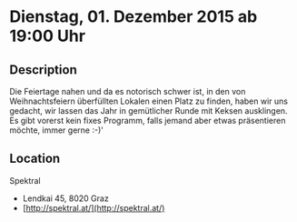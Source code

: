 # Dienstag, 01. Dezember 2015 ab 19:00 Uhr

## Description

Die Feiertage nahen und da es notorisch schwer ist, in den von Weihnachtsfeiern überfüllten Lokalen einen Platz zu finden, haben wir uns gedacht, wir lassen das Jahr in gemütlicher Runde mit Keksen ausklingen. Es gibt vorerst kein fixes Programm, falls jemand aber etwas präsentieren möchte, immer gerne :-)'

## Location

Spektral

- Lendkai 45, 8020 Graz
- [http://spektral.at/](http://spektral.at/)
